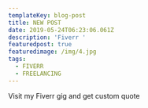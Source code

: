 ```yaml
---
templateKey: blog-post
title: NEW POST
date: 2019-05-24T06:23:06.061Z
description: 'Fiverr '
featuredpost: true
featuredimage: /img/4.jpg
tags:
  - FIVERR
  - FREELANCING
---
```

Visit my Fiverr gig and get custom quote
